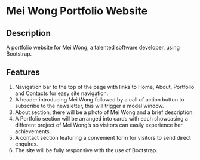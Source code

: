 # Mei Wong Portfolio Website

## Description
A portfolio website for Mei Wong, a talented software developer, using Bootstrap.

## Features
1. Navigation bar to the top of the page with links to Home, About, Portfolio and Contacts for easy site navigation.
2. A header introducing Mei Wong followed by a call of action button to subscribe to the newsletter, this will trigger a modal window.
3. About section, there will be a photo of Mei Wong and a brief description.
4. A Portfolio section will be arranged into cards with each showcasing a different project of Mei Wong’s so visitors can easily experience her achievements.
5. A contact section featuring a convenient form for visitors to send direct enquires.
6. The site will be fully responsive with the use of Bootstrap.
